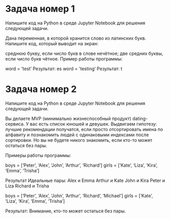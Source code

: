 # Задача номер 1

Напишите код на Python в среде Jupyter Notebook для решения следующей задачи.

Дана переменная, в которой хранится слово из латинских букв. Напишите код, который выводит на экран:

среднюю букву, если число букв в слове нечётное;
две средних буквы, если число букв чётное.
Пример работы программы:

word = 'test’
Результат: es
word = 'testing’
Результат: t


# Задача номер 2

Напишите код на Python в среде Jupyter Notebook для решения следующей задачи.

Вы делаете MVP (минимально жизнеспособный продукт) dating-сервиса.
У вас есть список юношей и девушек.
Выдвигаем гипотезу: лучшие рекомендации получатся, если просто отсортировать имена по алфавиту и познакомить людей с одинаковыми индексами после сортировки. Но вы не будете никого знакомить, если кто-то может остаться без пары.

Примеры работы программы:

boys = [‘Peter’, ‘Alex’, ‘John’, ‘Arthur’, ‘Richard’]
girls = [‘Kate’, ‘Liza’, ‘Kira’, ‘Emma’, ‘Trisha’]

Результат
Идеальные пары:
Alex и Emma
Arthur и Kate
John и Kira
Peter и Liza
Richard и Trisha

boys = [‘Peter’, ‘Alex’, ‘John’, ‘Arthur’, ‘Richard’, ‘Michael’]
girls = [‘Kate’, ‘Liza’, ‘Kira’, ‘Emma’, ‘Trisha’]

Результат: Внимание, кто-то может остаться без пары.